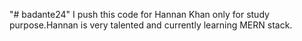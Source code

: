 "# badante24" 
I push this code for Hannan Khan only for study purpose.Hannan is very talented and currently learning MERN stack. 
